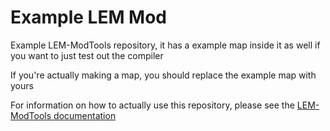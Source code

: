 # Example LEM Mod

Example LEM-ModTools repository, it has a example map inside it as well if you want to just test out the compiler

If you're actually making a map, you should replace the example map with yours

For information on how to actually use this repository, please see the [LEM-ModTools documentation](https://github.com/Legacy-Edition-Minigames/ModTools/wiki)
